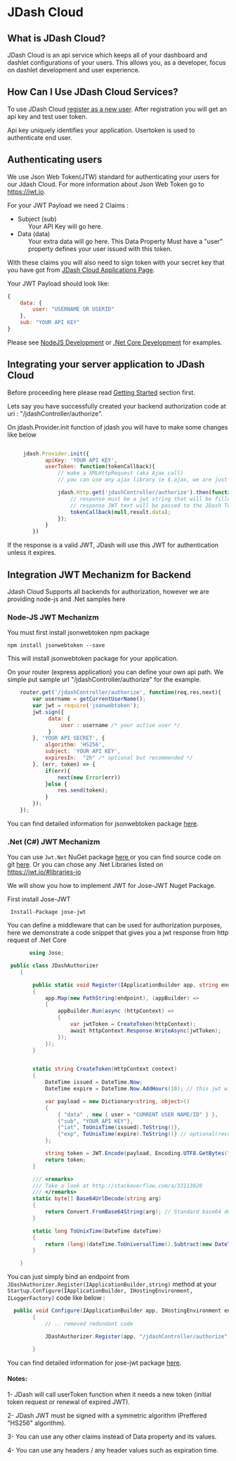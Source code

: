 # JDash Cloud

## What is JDash Cloud?
JDash Cloud is an api service which keeps all of your dashboard and dashlet configurations of your users. This allows you, as a developer, focus on dashlet development and user experience.

## How Can I Use JDash Cloud Services?
To use JDash Cloud <a href="https://app.jdash.io/#!/app/account/register" target="_blank">register as a new user</a>. After registration you will get an api key and test user token. 

Api key uniquely identifies your application. Usertoken is used to authenticate end user. 

## Authenticating users
We use Json Web Token(JTW) standard for authenticating your users for our Jdash Cloud. For more information about Json Web Token go to <a href="https://jwt.io" target="_blank">https://jwt.io</a>.

For your JWT Payload we need 2 Claims :
     <ul>
        <li>
            Subject (sub)
            <ul>
                Your API Key will go here.
            </ul>
        </li>
        <li>
            Data (data)
            <ul>
                Your extra data will go here. This Data Property Must have a "user" property defines your user issued with this token.
            </ul>
        </li>
    </ul>

With these claims you will also need to sign token with your secret key that you have got from <a href="http://app.jdash.io/#!/app/application/" target="_blank">JDash Cloud Applications Page</a>.

Your JWT Payload should look like:
```javascript        
{
    data: {
        user: "USERNAME OR USERID"
    },
    sub: "YOUR API KEY"
}
```

Please see  [NodeJS Development](./nodejs-dev.md) or [.Net Core Development](./net-core-dev.md) for examples.

## Integrating your server application to JDash Cloud

Before proceeding here please read [Getting Started](../client/getting-started.md) section first.</small>

Lets say you have successfully created your backend authorization code at uri : "/jdashController/authorize".

On jdash.Provider.init function of jdash you will have to make some changes like below

```javascript

     jdash.Provider.init({
            apiKey: 'YOUR API KEY',
            userToken: function(tokenCallback){
                // make a XMLHttpRequest (aka Ajax call)
                // you can use any ajax library ie $.ajax, we are just using basic stuff

                jdash.Http.get('jdashController/authorize').then(function(result){
                    // response must be a jwt string that will be filled to the result.data property.
                    // response JWT text will be passed to the JDash Token Callback
                    tokenCallback(null,result.data);
                });
            }
        })
```

If the response is a valid JWT, JDash will use this JWT for authentication unless it expires. 

## Integration JWT Mechanizm for Backend

Jdash Cloud Supports all backends for authorization, however we are providing node-js and .Net samples here 

### Node-JS JWT Mechanizm

You must first install jsonwebtoken npm package 

    npm install jsonwebtoken --save

This will install jsonwebtoken package for your application.

On your router (express application) you can define your own api path. We simple put sample url "/jdashController/authorize" for the example.
```javascript
    router.get('/jdashController/authorize', function(req,res,next){
        var username = getCurrentUserName();
        var jwt = require('jsonwebtoken');
        jwt.sign({
             data: {
                 user : username /* your active user */
             }
        }, 'YOUR API SECRET', {
            algorithm: 'HS256',
            subject: 'YOUR API KEY',
            expiresIn:  "2h" /* optional but recommended */
        }, (err, token) => {
            if(err){
                next(new Error(err)) 
            }else { 
                res.send(token); 
            }
        });
    });
```

You can find detailed information for jsonwebtoken package <a href="https://github.com/auth0/node-jsonwebtoken" target="_blank">here</a>.


### .Net (C#) JWT Mechanizm 

You can use `Jwt.Net` NuGet package <a href="https://www.nuget.org/packages/jose-jwt/" target="_blank" > here </a> or you can find source code on git <a href="https://github.com/dvsekhvalnov/jose-jwt" target="_blank"> here</a>.  Or you can chose any .Net Libraries listed on <a href="https://jwt.io/#libraries-io">https://jwt.io/#libraries-io</a> 

We will show you how to implement JWT for Jose-JWT Nuget Package.

First install Jose-JWT 

     Install-Package jose-jwt


You can define a middleware that can be used for authorization purposes, here we demonstrate a code snippet that gives you a jwt response from http request of .Net Core

```csharp
       using Jose;

 public class JDashAuthorizer
    {

        public static void Register(IApplicationBuilder app, string endpoint)
        {
            app.Map(new PathString(endpoint), (appBuilder) =>
            {
                appBuilder.Run(async (httpContext) =>
                {
                    var jwtToken = CreateToken(httpContext);
                    await httpContext.Response.WriteAsync(jwtToken);
                });
            });
        }


        static string CreateToken(HttpContext context)
        {
            DateTime issued = DateTime.Now;
            DateTime expire = DateTime.Now.AddHours(10); // this jwt will expire after 10 hours.

            var payload = new Dictionary<string, object>()
            {
                { "data" , new { user = "CURRENT USER NAME/ID" } },
                {"sub", "YOUR API KEY"},
                {"iat", ToUnixTime(issued).ToString()},
                {"exp", ToUnixTime(expire).ToString()} // optional(recommended)
            };

            string token = JWT.Encode(payload, Encoding.UTF8.GetBytes("YOUR API SECRET"), JwsAlgorithm.HS256);
            return token;
        }

        /// <remarks>
        /// Take a look at http://stackoverflow.com/a/33113820
        /// </remarks>
        static byte[] Base64UrlDecode(string arg)
        {
            return Convert.FromBase64String(arg); // Standard base64 decoder
        }

        static long ToUnixTime(DateTime dateTime)
        {
            return (long)(dateTime.ToUniversalTime().Subtract(new DateTime(1970, 1, 1))).TotalSeconds;
        }

    }
```

You can just simply bind an endpoint from ``JDashAuthorizer.Register(IApplicationBuilder,string)`` method at your ``Startup.Configure(IApplicationBuilder, IHostingEnvironment, ILoggerFactory)`` code like below :

```csharp
  public void Configure(IApplicationBuilder app, IHostingEnvironment env, ILoggerFactory loggerFactory)
        {
            // .. removed redundant code

            JDashAuthorizer.Register(app, "/jdashController/authorize");

        }
```

You can find detailed information for jose-jwt package <a href="https://github.com/dvsekhvalnov/jose-jwt" target="_blank">here</a>.

#### Notes:
1- JDash will call userToken function when it needs a new token (initial token request or renewal of expired JWT).

2- JDash JWT must be signed with a symmetric algorithm (Preffered  "HS256" algorithm). 

3- You can use any other claims instead of Data property and its values.

4- You can use any headers / any header values such as expiration time. 



